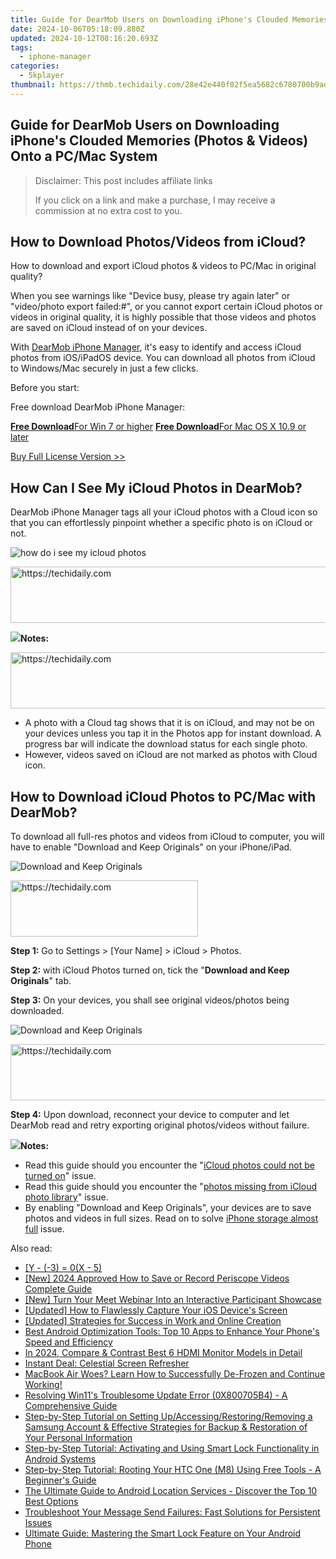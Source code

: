 ```yaml
---
title: Guide for DearMob Users on Downloading iPhone's Clouded Memories (Photos & Videos) Onto a PC/Mac System
date: 2024-10-06T05:18:09.880Z
updated: 2024-10-12T08:16:20.693Z
tags:
  - iphone-manager
categories:
  - 5kplayer
thumbnail: https://thmb.techidaily.com/28e42e440f02f5ea5682c6780700b9aec886bd9aca849f4db3b0e7bc708ddb0e.jpg
---
```


## Guide for DearMob Users on Downloading iPhone's Clouded Memories (Photos & Videos) Onto a PC/Mac System

>  Disclaimer: This post includes affiliate links
>
>  If you click on a link and make a purchase, I may receive a commission at no extra cost to you.
>

## How to Download Photos/Videos from iCloud?

How to download and export iCloud photos & videos to PC/Mac in original quality?

When you see warnings like "Device busy, please try again later" or "video/photo export failed:#", or you cannot export certain iCloud photos or videos in original quality, it is highly possible that those videos and photos are saved on iCloud instead of on your devices.

With [DearMob iPhone Manager](https://tools.techidaily.com/5kplayer/iphone-manager/), it's easy to identify and access iCloud photos from iOS/iPadOS device. You can download all photos from iCloud to Windows/Mac securely in just a few clicks. 

Before you start:

Free download DearMob iPhone Manager:

[**Free Download**For Win 7 or higher](https://tools.techidaily.com/5kplayer/iphone-manager/) [**Free Download**For Mac OS X 10.9 or later](https://tools.techidaily.com/5kplayer/iphone-manager/) 

[Buy Full License Version >>](https://tools.techidaily.com/5kplayer/iphone-manager/)

## How Can I See My iCloud Photos in DearMob?

DearMob iPhone Manager tags all your iCloud photos with a Cloud icon so that you can effortlessly pinpoint whether a specific photo is on iCloud or not. 

![how do i see my icloud photos](https://www.5kplayer.com/user-guide/images/userguide-how/download-icloud-photos.png) 

<!-- affiliate ads begin -->
<a href="https://appsumo.8odi.net/c/5597632/2144299/7443" target="_top" id="2144299">
  <img src="//a.impactradius-go.com/display-ad/7443-2144299" border="0" alt="https://techidaily.com" width="728" height="90"/>
</a>
<img height="0" width="0" src="https://appsumo.8odi.net/i/5597632/2144299/7443" style="position:absolute;visibility:hidden;" border="0" />
<!-- affiliate ads end -->

![](https://www.5kplayer.com/user-guide/images/userguide-how/tips-icon.png)**Notes:**

<!-- affiliate ads begin -->
<a href="https://imp.i357552.net/c/5597632/1030129/11832" target="_top" id="1030129">
  <img src="//a.impactradius-go.com/display-ad/11832-1030129" border="0" alt="https://techidaily.com" width="720" height="90"/>
</a>
<img height="0" width="0" src="https://imp.i357552.net/i/5597632/1030129/11832" style="position:absolute;visibility:hidden;" border="0" />
<!-- affiliate ads end -->

* A photo with a Cloud tag shows that it is on iCloud, and may not be on your devices unless you tap it in the Photos app for instant download. A progress bar will indicate the download status for each single photo.
* However, videos saved on iCloud are not marked as photos with Cloud icon.

## How to Download iCloud Photos to PC/Mac with DearMob?

To download all full-res photos and videos from iCloud to computer, you will have to enable "Download and Keep Originals" on your iPhone/iPad. 

![Download and Keep Originals](https://www.5kplayer.com/user-guide/images/userguide-how/download-icloud-photo.jpg) 

<!-- affiliate ads begin -->
<a href="https://aligracehair.sjv.io/c/5597632/1948932/19272" target="_top" id="1948932">
  <img src="//a.impactradius-go.com/display-ad/19272-1948932" border="0" alt="https://techidaily.com" width="300" height="90"/>
</a>
<img height="0" width="0" src="https://aligracehair.sjv.io/i/5597632/1948932/19272" style="position:absolute;visibility:hidden;" border="0" />
<!-- affiliate ads end -->

**Step 1:** Go to Settings > \[Your Name\] > iCloud > Photos. 

**Step 2:** with iCloud Photos turned on, tick the "**Download and Keep Originals**" tab. 

**Step 3:** On your devices, you shall see original videos/photos being downloaded.

![Download and Keep Originals](https://www.5kplayer.com/user-guide/images/userguide-how/download-icloud-photos.jpg) 

<!-- affiliate ads begin -->
<a href="https://aligracehair.sjv.io/c/5597632/1896546/19272" target="_top" id="1896546">
  <img src="//a.impactradius-go.com/display-ad/19272-1896546" border="0" alt="https://techidaily.com" width="728" height="90"/>
</a>
<img height="0" width="0" src="https://aligracehair.sjv.io/i/5597632/1896546/19272" style="position:absolute;visibility:hidden;" border="0" />
<!-- affiliate ads end -->

**Step 4:** Upon download, reconnect your device to computer and let DearMob read and retry exporting original photos/videos without failure.

![](https://www.5kplayer.com/user-guide/images/userguide-how/tips-icon.png)**Notes:**

* Read this guide should you encounter the "[iCloud photos could not be turned on](https://tools.techidaily.com/5kplayer/iphone-manager/)" issue.
* Read this guide should you encounter the "[photos missing from iCloud photo library](https://tools.techidaily.com/5kplayer/iphone-manager/)" issue.
* By enabling "Download and Keep Originals", your devices are to save photos and videos in full sizes. Read on to solve [iPhone storage almost full](https://tools.techidaily.com/5kplayer/iphone-manager/) issue.

<ins class="adsbygoogle"
     style="display:block"
     data-ad-format="autorelaxed"
     data-ad-client="ca-pub-7571918770474297"
     data-ad-slot="1223367746"></ins>

<ins class="adsbygoogle"
     style="display:block"
     data-ad-client="ca-pub-7571918770474297"
     data-ad-slot="8358498916"
     data-ad-format="auto"
     data-full-width-responsive="true"></ins>

<span class="atpl-alsoreadstyle">Also read:</span>
<div><ul>
<li><a href="https://win-news.techidaily.com/1726792599952-y-3-0x-5/"><u> [Y - (-3) = 0(X - 5) </u></a></li>
<li><a href="https://fox-info.techidaily.com/new-2024-approved-how-to-save-or-record-periscope-videos-complete-guide/"><u>[New] 2024 Approved How to Save or Record Periscope Videos Complete Guide</u></a></li>
<li><a href="https://screen-capture.techidaily.com/new-turn-your-meet-webinar-into-an-interactive-participant-showcase/"><u>[New] Turn Your Meet Webinar Into an Interactive Participant Showcase</u></a></li>
<li><a href="https://screen-sharing-recording.techidaily.com/updated-how-to-flawlessly-capture-your-ios-devices-screen/"><u>[Updated] How to Flawlessly Capture Your iOS Device's Screen</u></a></li>
<li><a href="https://facebook-video-share.techidaily.com/updated-strategies-for-success-in-work-and-online-creation/"><u>[Updated] Strategies for Success in Work and Online Creation</u></a></li>
<li><a href="https://os-tips.techidaily.com/best-android-optimization-tools-top-10-apps-to-enhance-your-phones-speed-and-efficiency/"><u>Best Android Optimization Tools: Top 10 Apps to Enhance Your Phone's Speed and Efficiency</u></a></li>
<li><a href="https://article-files.techidaily.com/in-2024-compare-and-contrast-best-6-hdmi-monitor-models-in-detail/"><u>In 2024, Compare & Contrast Best 6 HDMI Monitor Models in Detail</u></a></li>
<li><a href="https://data-wizards.techidaily.com/instant-deal-celestial-screen-refresher/"><u>Instant Deal: Celestial Screen Refresher</u></a></li>
<li><a href="https://tech-renaissance.techidaily.com/1722876261291-macbook-air-woes-learn-how-to-successfully-de-frozen-and-continue-working/"><u>MacBook Air Woes? Learn How to Successfully De-Frozen and Continue Working!</u></a></li>
<li><a href="https://win-howtos.techidaily.com/resolving-win11s-troublesome-update-error-0x800705b4-a-comprehensive-guide/"><u>Resolving Win11's Troublesome Update Error (0X800705B4) - A Comprehensive Guide</u></a></li>
<li><a href="https://os-tips.techidaily.com/step-by-step-tutorial-on-setting-upaccessingrestoringremoving-a-samsung-account-and-effective-strategies-for-backup-and-restoration-of-your-personal-informa3/"><u>Step-by-Step Tutorial on Setting Up/Accessing/Restoring/Removing a Samsung Account & Effective Strategies for Backup & Restoration of Your Personal Information</u></a></li>
<li><a href="https://os-tips.techidaily.com/step-by-step-tutorial-activating-and-using-smart-lock-functionality-in-android-systems/"><u>Step-by-Step Tutorial: Activating and Using Smart Lock Functionality in Android Systems</u></a></li>
<li><a href="https://os-tips.techidaily.com/step-by-step-tutorial-rooting-your-htc-one-m8-using-free-tools-a-beginners-guide/"><u>Step-by-Step Tutorial: Rooting Your HTC One (M8) Using Free Tools - A Beginner's Guide</u></a></li>
<li><a href="https://os-tips.techidaily.com/the-ultimate-guide-to-android-location-services-discover-the-top-10-best-options/"><u>The Ultimate Guide to Android Location Services - Discover the Top 10 Best Options</u></a></li>
<li><a href="https://os-tips.techidaily.com/troubleshoot-your-message-send-failures-fast-solutions-for-persistent-issues/"><u>Troubleshoot Your Message Send Failures: Fast Solutions for Persistent Issues</u></a></li>
<li><a href="https://os-tips.techidaily.com/ultimate-guide-mastering-the-smart-lock-feature-on-your-android-phone/"><u>Ultimate Guide: Mastering the Smart Lock Feature on Your Android Phone</u></a></li>
</ul></div>

